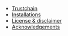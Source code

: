* [Trustchain](/)
* [Installations](installation.md)
* [License & disclaimer](license_disclaimer.md)
* [Acknowledgements](acknowledgements.md)
